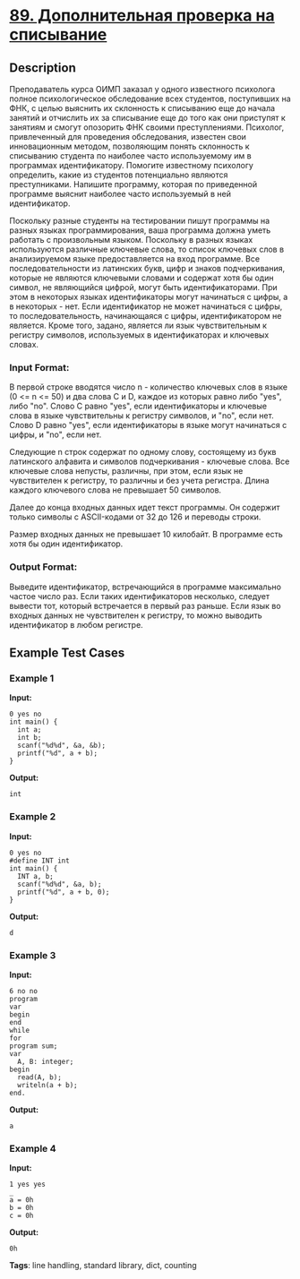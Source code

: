 # [89. Дополнительная проверка на списывание](https://coderun.yandex.ru/problem/additional-check-cheating)

## Description

Преподаватель курса ОИМП заказал у одного известного психолога полное психологическое обследование всех студентов, поступивших на ФНК, с целью выяснить их склонность к списыванию еще до начала занятий и отчислить их за списывание еще до того как они приступят к занятиям и смогут опозорить ФНК своими преступлениями. Психолог, привлеченный для проведения обследования, известен свои инновационным методом, позволяющим понять склонность к списыванию студента по наиболее часто используемому им в программах идентификатору. Помогите известному психологу определить, какие из студентов потенциально являются преступниками. Напишите программу, которая по приведенной программе выяснит наиболее часто используемый в ней идентификатор.

Поскольку разные студенты на тестировании пишут программы на разных языках программирования, ваша программа должна уметь работать с произвольным языком. Поскольку в разных языках используются различные ключевые слова, то список ключевых слов в анализируемом языке предоставляется на вход программе. Все последовательности из латинских букв, цифр и знаков подчеркивания, которые не являются ключевыми словами и содержат хотя бы один символ, не являющийся цифрой, могут быть идентификаторами. При этом в некоторых языках идентификаторы могут начинаться с цифры, а в некоторых - нет. Если идентификатор не может начинаться с цифры, то последовательность, начинающаяся с цифры, идентификатором не является. Кроме того, задано, является ли язык чувствительным к регистру символов, используемых в идентификаторах и ключевых словах.

### Input Format:

В первой строке вводятся число n - количество ключевых слов в языке (0 <= n <= 50) и два слова C и D, каждое из которых равно либо "yes", либо "no". Слово C равно "yes", если идентификаторы и ключевые слова в языке чувствительны к регистру символов, и "no", если нет. Слово D равно "yes", если идентификаторы в языке могут начинаться с цифры, и "no", если нет.

Следующие n строк содержат по одному слову, состоящему из букв латинского алфавита и символов подчеркивания - ключевые слова. Все ключевые слова непусты, различны, при этом, если язык не чувствителен к регистру, то различны и без учета регистра. Длина каждого ключевого слова не превышает 50 символов.

Далее до конца входных данных идет текст программы. Он содержит только символы с ASCII-кодами от 32 до 126 и переводы строки.

Размер входных данных не превышает 10 килобайт. В программе есть хотя бы один идентификатор.

### Output Format:

Выведите идентификатор, встречающийся в программе максимально частое число раз. Если таких идентификаторов несколько, следует вывести тот, который встречается в первый раз раньше. Если язык во входных данных не чувствителен к регистру, то можно выводить идентификатор в любом регистре.

## Example Test Cases

### Example 1

**Input:**
```
0 yes no
int main() {
  int a;
  int b;
  scanf("%d%d", &a, &b);
  printf("%d", a + b);
}
```

**Output:**
```
int
```

### Example 2

**Input:**
```
0 yes no
#define INT int
int main() {
  INT a, b;
  scanf("%d%d", &a, b);
  printf("%d", a + b, 0);
}
```

**Output:**
```
d
```

### Example 3

**Input:**
```
6 no no
program
var
begin
end
while
for
program sum;
var
  A, B: integer;
begin
  read(A, b);
  writeln(a + b);
end.
```

**Output:**
```
a
```

### Example 4

**Input:**
```
1 yes yes
_
a = 0h
b = 0h
c = 0h
```

**Output:**
```
0h
```

**Tags**: line handling, standard library, dict, counting